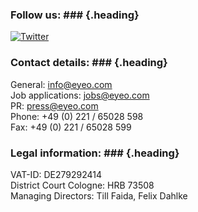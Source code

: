 ### <span>Follow us:</span> ### {.heading}

[![Twitter](/images/twitter.png)](https://twitter.com/eyeo)

### <span>Contact details:</span> ### {.heading}

General: [info@eyeo.com](mailto:info@eyeo.com)<br>
Job applications: [jobs@eyeo.com](mailto:jobs@eyeo.com)<br>
PR: [press@eyeo.com](mailto:press@eyeo.com)<br>
Phone: +49 (0) 221 / 65028 598<br>
Fax: +49 (0) 221 / 65028 599

### <span>Legal information:</span> ### {.heading}

VAT-ID: DE279292414<br>
District Court Cologne: HRB 73508<br>
Managing Directors: Till Faida, Felix Dahlke

